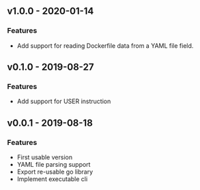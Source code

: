<a name="v0.0.1"></a>
## v1.0.0 - 2020-01-14

### Features
- Add support for reading Dockerfile data from a YAML file field.

## v0.1.0 - 2019-08-27

### Features
- Add support for USER instruction

## v0.0.1 - 2019-08-18

### Features
- First usable version
- YAML file parsing support
- Export re-usable go library
- Implement executable cli
